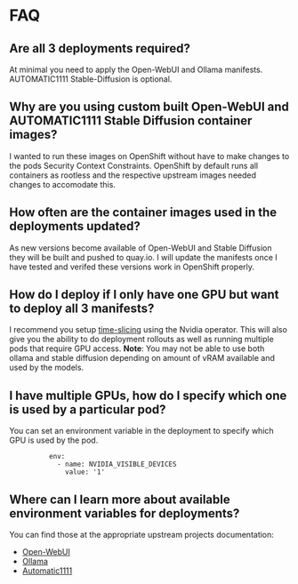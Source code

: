 # FAQ

## Are all 3 deployments required?

At minimal you need to apply the Open-WebUI and Ollama manifests. AUTOMATIC1111 Stable-Diffusion is optional.

## Why are you using custom built Open-WebUI and AUTOMATIC1111 Stable Diffusion container images?

I wanted to run these images on OpenShift without have to make changes to the pods Security Context Constraints. OpenShift by default runs all containers as rootless and the respective upstream images needed changes to accomodate this.

## How often are the container images used in the deployments updated?

As new versions become available of Open-WebUI and Stable Diffusion they will be built and pushed to quay.io. I will update the manifests once I have tested and verifed these versions work in OpenShift properly. 

## How do I deploy if I only have one GPU but want to deploy all 3 manifests?

I recommend you setup [time-slicing](https://docs.nvidia.com/datacenter/cloud-native/gpu-operator/latest/gpu-sharing.html) using the Nvidia operator. This will also give you the ability to do deployment rollouts as well as running multiple pods that require GPU access. **Note**: You may not be able to use both ollama and stable diffusion depending on amount of vRAM available and used by the models.

## I have multiple GPUs, how do I specify which one is used by a particular pod?

You can set an environment variable in the deployment to specify which GPU is used by the pod.

```
          env:
            - name: NVIDIA_VISIBLE_DEVICES
              value: '1'
```

## Where can I learn more about available environment variables for deployments?

You can find those at the appropriate upstream projects documentation:
* [Open-WebUI](https://docs.openwebui.com/getting-started/env-configuration/)
* [Ollama](https://github.com/ollama/ollama/tree/main/docs)
* [Automatic1111](https://github.com/AUTOMATIC1111/stable-diffusion-webui/wiki)

